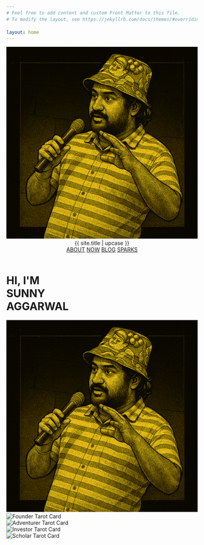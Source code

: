 ```yaml
---
# Feel free to add content and custom Front Matter to this file.
# To modify the layout, see https://jekyllrb.com/docs/themes/#overriding-theme-defaults

layout: home
---
```


<div class="hero-container">
  <header class="hero-header">
    <div class="header-left">
      <img src="/assets/images/sunny_hero.png" alt="Logo" class="logo-icon">
      <span class="site-title">{{ site.title | upcase }}</span>
    </div>
    <nav class="header-nav">
      <a href="#">ABOUT</a>
      <a href="#">NOW</a>
      <a href="#">BLOG</a>
      <a href="#">SPARKS</a>
    </nav>
  </header>
  <main class="hero-main">
    <div class="hero-content">
      <h1 class="hero-title">HI, I'M<br>SUNNY<br>AGGARWAL</h1>
    </div>
    <div class="hero-image">
      <img src="/assets/images/sunny_hero.png" alt="Sunny Aggarwal" class="hero-photo">
    </div>
  </main>
</div>

<section class="tarot-section">
  <div class="tarot-grid">
    <div class="tarot-card">
      <img src="/assets/images/founder.png" alt="Founder Tarot Card">
    </div>
    <div class="tarot-card">
      <img src="/assets/images/adventurer.png" alt="Adventurer Tarot Card">
    </div>
    <div class="tarot-card">
      <img src="/assets/images/investor.png" alt="Investor Tarot Card">
    </div>
    <div class="tarot-card">
      <img src="/assets/images/scholar.png" alt="Scholar Tarot Card">
    </div>
  </div>
</section>

